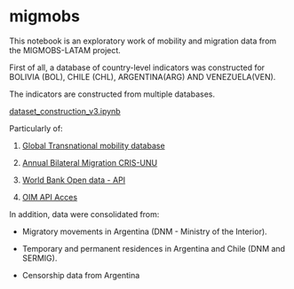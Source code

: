 # migmobs

This notebook is an exploratory work of mobility and migration data from the MIGMOBS-LATAM project.

First of all, a database of country-level indicators was constructed for
BOLIVIA (BOL), CHILE (CHL), ARGENTINA(ARG) AND VENEZUELA(VEN).

The indicators are constructed from multiple databases.

[dataset_construction_v3.ipynb](https://github.com/natdebandi/migmobs2/blob/261891da54feb6231536a6b91b2f2c8e6a24707a/dataset_construction_v3.ipynb)

Particularly of:

1) [Global Transnational mobility database](https://migrationpolicycentre.eu/global-mobilities/)

2) [Annual Bilateral Migration CRIS-UNU](https://riks.cris.unu.edu/annual-bilateral-migration-data)

3) [World Bank Open data - API](https://data.worldbank.org/)
   
4) [OIM API Acces](https://www.migrationdataportal.org/)

In addition, data were consolidated from:

- Migratory movements in Argentina (DNM - Ministry of the Interior).
  
- Temporary and permanent residences in Argentina and Chile (DNM and SERMIG).
  
- Censorship data from Argentina





